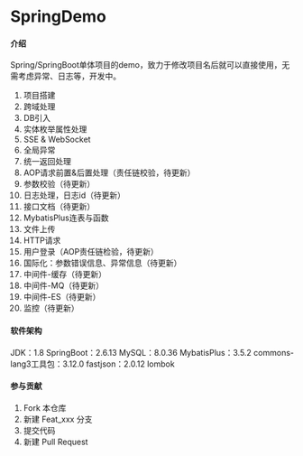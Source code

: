 # SpringDemo

#### 介绍

Spring/SpringBoot单体项目的demo，致力于修改项目名后就可以直接使用，无需考虑异常、日志等，开发中。
1. 项目搭建
2. 跨域处理
3. DB引入
4. 实体枚举属性处理
5. SSE & WebSocket
5. 全局异常
6. 统一返回处理
6. AOP请求前置&后置处理（责任链校验，待更新）
7. 参数校验（待更新）
7. 日志处理，日志id（待更新）
8. 接口文档（待更新）
9. MybatisPlus连表与函数
10. 文件上传
11. HTTP请求
12. 用户登录（AOP责任链检验，待更新）
13. 国际化：参数错误信息、异常信息（待更新）
12. 中间件-缓存（待更新） 
13. 中间件-MQ（待更新） 
14. 中间件-ES（待更新） 
15. 监控（待更新）

#### 软件架构

JDK：1.8
SpringBoot：2.6.13
MySQL：8.0.36
MybatisPlus：3.5.2
commons-lang3工具包：3.12.0
fastjson：2.0.12
lombok

#### 参与贡献

1.  Fork 本仓库
2.  新建 Feat_xxx 分支
3.  提交代码
4.  新建 Pull Request
